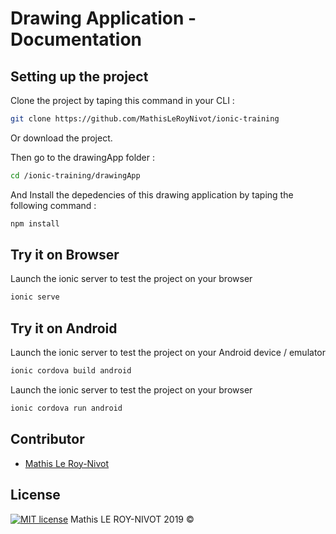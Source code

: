# Drawing Application - Documentation

## Setting up the project

Clone the project by taping this command in your CLI :
```bash
git clone https://github.com/MathisLeRoyNivot/ionic-training
```
Or download the project. <br>

Then go to the drawingApp folder :
```bash
cd /ionic-training/drawingApp
```
And Install the depedencies of this drawing application by taping the following command :
```bash
npm install
```

## Try it on Browser

Launch the ionic server to test the project on your browser
```bash
ionic serve
```

## Try it on Android

Launch the ionic server to test the project on your Android device / emulator
```bash
ionic cordova build android
```
Launch the ionic server to test the project on your browser
```bash
ionic cordova run android
```


## Contributor
- [Mathis Le Roy-Nivot](https://github.com/MathisLeRoyNivot "Go to @MathisLeRoyNivot's Github")

## License
[![MIT license](https://img.shields.io/badge/License-MIT-blue.svg)](https://github.com/MathisLeRoyNivot/ionic-training/blob/master/LICENSE) Mathis LE ROY-NIVOT 2019 ©